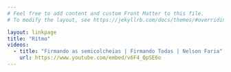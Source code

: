 ```yaml
---
# Feel free to add content and custom Front Matter to this file.
# To modify the layout, see https://jekyllrb.com/docs/themes/#overriding-theme-defaults

layout: linkpage
title: "Rítmo"
videos:
  - title: "Firmando as semicolcheias | Firmando Todas | Nelson Faria"
    url: https://www.youtube.com/embed/v6F4_QpSE6o
---
```

